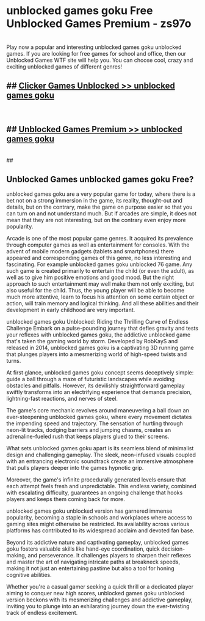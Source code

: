 # unblocked games goku  Free Unblocked Games Premium - zs97o <br>
<br>
Play now a popular and interesting unblocked games goku unblocked games. If you are looking for free games for school and office, then our Unblocked Games WTF site will help you. You can choose cool, crazy and exciting unblocked games of different genres!


## ##  [Clicker Games Unblocked >> unblocked games goku](https://lesson1.guru?title=unblocked_games_goku)
  <br>

##  ## [Unblocked Games Premium >> unblocked games goku](https://lesson1.guru?title=unblocked_games_goku)
  <br>
  ##



## Unblocked Games unblocked games goku Free?

unblocked games goku are a very popular game for today, where there is a bet not on a strong immersion in the game, its reality, thought-out and details, but on the contrary, make the game on purpose easier so that you can turn on and not understand much. But if arcades are simple, it does not mean that they are not interesting, but on the contrary even enjoy more popularity.

Arcade is one of the most popular game genres. It acquired its prevalence through computer games as well as entertainment for consoles. With the advent of mobile modern gadgets (tablets and smartphones) there appeared and corresponding games of this genre, no less interesting and fascinating. For example unblocked games goku unblocked 76 game. Any such game is created primarily to entertain the child (or even the adult), as well as to give him positive emotions and good mood. But the right approach to such entertainment may well make them not only exciting, but also useful for the child. Thus, the young player will be able to become much more attentive, learn to focus his attention on some certain object or action, will train memory and logical thinking. And all these abilities and their development in early childhood are very important.

unblocked games goku Unblocked: Riding the Thrilling Curve of Endless Challenge
Embark on a pulse-pounding journey that defies gravity and tests your reflexes with unblocked games goku, the addictive unblocked game that's taken the gaming world by storm. Developed by RobKayS and released in 2014, unblocked games goku is a captivating 3D running game that plunges players into a mesmerizing world of high-speed twists and turns.

At first glance, unblocked games goku concept seems deceptively simple: guide a ball through a maze of futuristic landscapes while avoiding obstacles and pitfalls. However, its devilishly straightforward gameplay swiftly transforms into an electrifying experience that demands precision, lightning-fast reactions, and nerves of steel.

The game's core mechanic revolves around maneuvering a ball down an ever-steepening unblocked games goku, where every movement dictates the impending speed and trajectory. The sensation of hurtling through neon-lit tracks, dodging barriers and jumping chasms, creates an adrenaline-fueled rush that keeps players glued to their screens.

What sets unblocked games goku apart is its seamless blend of minimalist design and challenging gameplay. The sleek, neon-infused visuals coupled with an entrancing electronic soundtrack create an immersive atmosphere that pulls players deeper into the games hypnotic grip.

Moreover, the game's infinite procedurally generated levels ensure that each attempt feels fresh and unpredictable. This endless variety, combined with escalating difficulty, guarantees an ongoing challenge that hooks players and keeps them coming back for more.

unblocked games goku unblocked version has garnered immense popularity, becoming a staple in schools and workplaces where access to gaming sites might otherwise be restricted. Its availability across various platforms has contributed to its widespread acclaim and devoted fan base.

Beyond its addictive nature and captivating gameplay, unblocked games goku fosters valuable skills like hand-eye coordination, quick decision-making, and perseverance. It challenges players to sharpen their reflexes and master the art of navigating intricate paths at breakneck speeds, making it not just an entertaining pastime but also a tool for honing cognitive abilities.

Whether you're a casual gamer seeking a quick thrill or a dedicated player aiming to conquer new high scores, unblocked games goku unblocked version beckons with its mesmerizing challenges and addictive gameplay, inviting you to plunge into an exhilarating journey down the ever-twisting track of endless excitement.